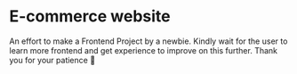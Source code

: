 # E-commerce website
An effort to make a Frontend Project by a newbie. Kindly wait for the user to learn more frontend and get experience to improve on this further. Thank you for your patience 🤗


